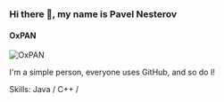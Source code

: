 ### Hi there 👋, my name is Pavel Nesterov
#### OxPAN
![OxPAN](https://pbs.twimg.com/media/FCzFspPXsAgTx_7?format=png&name=small)

I'm a simple person, everyone uses GitHub, and so do I!

Skills: Java / C++ / 
